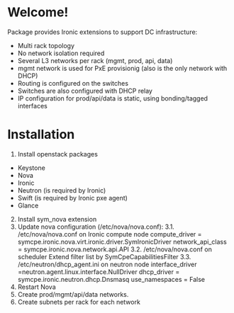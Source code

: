 Welcome!
========

Package provides Ironic extensions to support DC infrastructure:
 - Multi rack topology
 - No network isolation required
 - Several L3 networks per rack (mgmt, prod, api, data)
 - mgmt network is used for PxE provisionig (also is the only network with DHCP)
 - Routing is configured on the switches
 - Switches are also configured with DHCP relay
 - IP configuration for prod/api/data is static, using bonding/tagged interfaces


Installation
========
1. Install openstack packages
 - Keystone
 - Nova
 - Ironic
 - Neutron (is required by Ironic)
 - Swift (is required by Ironic pxe agent)
 - Glance

2. Install sym_nova extension
3. Update nova configuration (/etc/nova/nova.conf):
  3.1. /etc/nova/nova.conf on Ironic compute node
  compute_driver = symcpe.ironic.nova.virt.ironic.driver.SymIronicDriver
  network_api_class = symcpe.ironic.nova.network.api.API
  3.2. /etc/nova/nova.conf on scheduler
  Extend filter list by SymCpeCapabilitiesFilter
  3.3. /etc/neutron/dhcp_agent.ini on neutron node
  interface_driver =neutron.agent.linux.interface.NullDriver
  dhcp_driver = symcpe.ironic.neutron.dhcp.Dnsmasq
  use_namespaces = False
4. Restart Nova
5. Create prod/mgmt/api/data networks.
6. Create subnets per rack for each network

